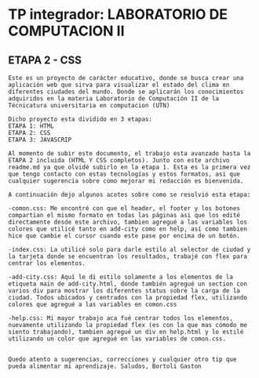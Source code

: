 # TP integrador: LABORATORIO DE COMPUTACION II

## ETAPA 2 - CSS

    Este es un proyecto de carácter educativo, donde se busca crear una aplicación web que sirva para visualizar el estado del clima en diferentes ciudades del mundo. Donde se aplicarán los conocimientos adquiridos en la materia Laboratorio de Computación II de la Técnicatura universitaria en computacion (UTN)

    Dicho proyecto esta dividido en 3 etapas:
    ETAPA 1: HTML 
    ETAPA 2: CSS
    ETAPA 3: JAVASCRIP

    Al momento de subir este documento, el trabajo esta avanzado hasta la ETAPA 2 incluida (HTML Y CSS completos). Junto con este archivo readme.md ya que olvidé subirlo en la etapa 1. Esta es la primera vez que tengo contacto con estas tecnologías y estos formatos, asi que cualquier sugerencia sobre como mejorar mi redacción es bienvenida. 

    A continuación dejo algunos acotes sobre como se resolvió esta etapa:

    -comon.css: Me encontré con que el header, el footer y los botones compartian el mismo formato en todas las páginas asi que los edité directamente desde este archivo, tambien agregué a las variables los colores que utilicé tanto en add-city como en help, así como tambien hice que cambie el cursor cuando este pase por encima de un botón.

    -index.css: La utilicé solo para darle estilo al selector de ciudad y la tarjeta donde se encuentran los resultados, trabajé con flex para centrar los elementos.

    -add-city.css: Aquí le di estilo solamente a los elementos de la etiqueta main de add-city.html, donde también agregué un section con varios div para mostrar los diferentes status sobre la carga de la ciudad. Todos ubicados y centrados con la propiedad flex, utilizando colores que agregué a las variables en comon.css

    -help.css: Mi mayor trabajo aca fué centrar todos los elementos, nuevamente utilizando la propiedad flex (es con la que mas cómodo me siento trabajando), tambien agregué un div en help.html y lo estilé utilizando un color que agregué en las variables de comon.css.


    Quedo atento a sugerencias, correcciones y cualquier otro tip que pueda alimentar mi aprendizaje. Saludos, Bortoli Gaston 


    

